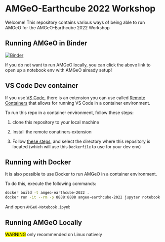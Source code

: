 # AMGeO-Earthcube 2022 Workshop

Welcome! This repository contains various ways of being able to run AMGeO 
for the AMGeO-Earthcube 2022 Workshop

## Running AMGeO in Binder

[![Binder](https://mybinder.org/badge_logo.svg)](https://mybinder.org/v2/gh/AMGeO-Collaboration/Earthcube-Workshop-2022/main?labpath=AMGeO-Notebook.ipynb)

If you do not want to run AMGeO locally, you can click the above link to open up a notebook env with AMGeO already setup!

## VS Code Dev container

If you use [VS Code](https://code.visualstudio.com/), there is an extension you can use called [Remote Containers](https://marketplace.visualstudio.com/items?itemName=ms-vscode-remote.remote-containers) that allows for running VS Code in a container environment.

To run this repo in a container environment, follow these steps:

1. clone this repository to your local machine

2. Install the remote conatiners extension

3. Follow [these steps](https://code.visualstudio.com/docs/remote/containers#_quick-start-open-an-existing-folder-in-a-container), and select the directory where this repository is located (which will use this `Dockerfile` to use for your dev env)

## Running with Docker

It is also possible to use Docker to run AMGeO in a container environment.

To do this, 
execute the following commands:

```sh
docker build -t amgeo-earthcube-2022 .
docker run -it --rm -p 8888:8888 amgeo-earthcube-2022 jupyter notebook --ip=0.0.0.0 --port=8888
```

And open `AMGeO-Notebook.ipynb`

## Running AMGeO Locally

<mark>WARNING</mark> only recommended on Linux natively